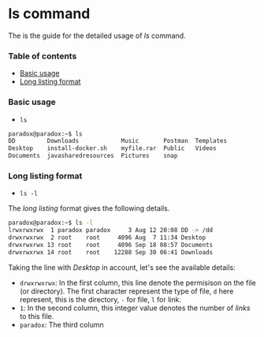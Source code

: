 # ls command

The is the guide for the detailed usage of *ls* command. 

### Table of contents

- [Basic usage](#basic-usage)
- [Long listing format](#long-listing-format)

### Basic usage

- `ls`


```bash
paradox@paradox:~$ ls
DD         Downloads            Music       Postman  Templates
Desktop    install-docker.sh    myfile.rar  Public   Videos
Documents  javasharedresources  Pictures    snap
```


### Long listing format

- `ls -l`

The *long listing* format gives the following details.

```bash
paradox@paradox:~$ ls -l
lrwxrwxrwx  1 paradox paradox     3 Aug 12 20:08 DD -> /dd
drwxrwxrwx  2 root    root     4096 Aug  7 11:34 Desktop
drwxrwxrwx 13 root    root     4096 Sep 18 08:57 Documents
drwxrwxrwx 14 root    root    12288 Sep 30 06:41 Downloads
```

Taking the line with *Desktop* in account, let's see the available details:

- `drwxrwxrwx`: In the first column, this line denote the permisison on the file (or directory). The first character represent the type of file, `d` here represent, this is the directory, `-` for file, `l` for link.
- `1`: In the second column, this integer value denotes the number of *links* to this file.
- `paradox`: The third column 
